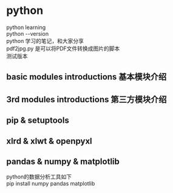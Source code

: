 # python
python learning<br>
python --version</br>
python 学习的笔记，和大家分享<br>
pdf2jpg.py 是可以将PDF文件转换成图片的脚本<br>
测试版本
## basic modules introductions 基本模块介绍

## 3rd modules introductions 第三方模块介绍

## pip & setuptools

## xlrd & xlwt & openpyxl

## pandas & numpy & matplotlib
python的数据分析工具如下<br>
pip install numpy pandas matplotlib<br>
